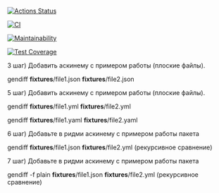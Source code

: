 [![Actions Status](https://github.com/zapupenec/frontend-project-46/workflows/hexlet-check/badge.svg)](https://github.com/zapupenec/frontend-project-46/actions)

[![CI](https://github.com/zapupenec/frontend-project-46/actions/workflows/mainCI.yml/badge.svg)](https://github.com/zapupenec/frontend-project-46/actions/workflows/mainCI.yml)

[![Maintainability](https://api.codeclimate.com/v1/badges/4828c4671187635c3443/maintainability)](https://codeclimate.com/github/zapupenec/frontend-project-46/maintainability)

[![Test Coverage](https://api.codeclimate.com/v1/badges/4828c4671187635c3443/test_coverage)](https://codeclimate.com/github/zapupenec/frontend-project-46/test_coverage)

3 шаг) Добавить аскинему с примером работы (плоские файлы).

gendiff __fixtures__/file1.json __fixtures__/file2.json

5 шаг) Добавить аскинему с примером работы (плоские файлы).

gendiff __fixtures__/file1.yml __fixtures__/file2.yml

gendiff __fixtures__/file1.yaml __fixtures__/file2.yaml

6 шаг) Добавьте в ридми аскинему с примером работы пакета

gendiff __fixtures__/file1.json __fixtures__/file2.yml (рекурсивное сравнение)

7 шаг) Добавьте в ридми аскинему с примером работы пакета

gendiff -f plain __fixtures__/file1.json __fixtures__/file2.yml (рекурсивное сравнение)
